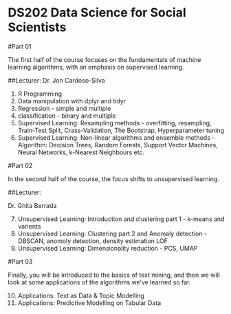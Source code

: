 # DS202 Data Science for Social Scientists


#Part 01

The first half of the course focuses on the fundamentals of machine learning algorithms, with an emphasis on supervised learning.

##Lecturer:
Dr. Jon Cardoso-Silva

1. R Programming
2. Data manipulation with dplyr and tidyr
3. Regression - simple and multiple
4. classification - binary and multiple
5. Supervised Learning: Resampling methods - overfitting, resampling, Train-Test Split, Crass-Validation, The Bootstrap, Hyperparameter tuning
6. Supervised Learning: Non-linear algorithms and ensemble methods - Algorithm: Decision Trees, Random Forests, Support Vector Machines, Neural Networks, k-Nearest Neighbours etc.

#Part 02

In the second half of the course, the focus shifts to unsupervised learning.

##Lecturer:

Dr. Ghita Berrada

7. Unsupervised Learning: Introduction and clustering part 1 - k-means and varients 
8. Unsupervised Learning: Clustering part 2 and Anomaly detection - DBSCAN, anomoly detection, density estimation LOF
9. Unsupervised Learning: Dimensionality reduction - PCS, UMAP


#Part 03

Finally, you will be introduced to the basics of text mining, and then we will look at some applications of the algorithms we’ve learned so far.

10. Applications: Text as Data & Topic Modelling
11. Applications: Predictive Modelling on Tabular Data

